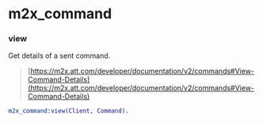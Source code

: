 # m2x_command

### view
Get details of a sent command.
> [https://m2x.att.com/developer/documentation/v2/commands#View-Command-Details](https://m2x.att.com/developer/documentation/v2/commands#View-Command-Details)

```erlang
m2x_command:view(Client, Command).
```
